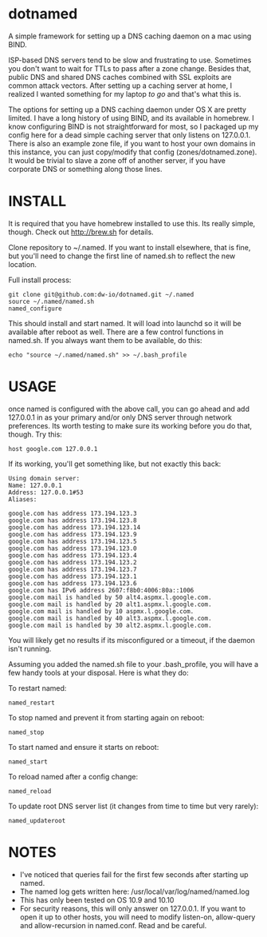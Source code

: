 # dotnamed
A simple framework for setting up a DNS caching daemon on a mac using BIND.

ISP-based DNS servers tend to be slow and frustrating to use.  Sometimes you don't want to wait for TTLs to pass after a zone change.  Besides that, public DNS and shared DNS caches combined with SSL exploits are common attack vectors.  After setting up a caching server at home, I realized I wanted something for my laptop _to go_ and that's what this is.

The options for setting up a DNS caching daemon under OS X are pretty limited.  I have a long history of using BIND, and its available in homebrew.  I know configuring BIND is not straightforward for most, so I packaged up my config here for a dead simple caching server that only listens on 127.0.0.1.  There is also an example zone file, if you want to host your own domains in this instance, you can just copy/modify that config (zones/dotnamed.zone).  It would be trivial to slave a zone off of another server, if you have corporate DNS or something along those lines.

INSTALL
===========

It is required that you have homebrew installed to use this.  Its really simple, though.  Check out http://brew.sh for details.

Clone repository to ~/.named.  If you want to install elsewhere, that is fine, but you'll need to change the first line of named.sh to reflect the new location.

Full install process:

```
git clone git@github.com:dw-io/dotnamed.git ~/.named
source ~/.named/named.sh
named_configure
```

This should install and start named.  It will load into launchd so it will be available after reboot as well.  There are a few control functions in named.sh.  If you always want them to be available, do this:

```
echo "source ~/.named/named.sh" >> ~/.bash_profile
```

USAGE
=====

once named is configured with the above call, you can go ahead and add 127.0.0.1 in as your primary and/or only DNS server through network preferences.  Its worth testing to make sure its working before you do that, though.  Try this:

```
host google.com 127.0.0.1
```

If its working, you'll get something like, but not exactly this back:

```
Using domain server:
Name: 127.0.0.1
Address: 127.0.0.1#53
Aliases: 

google.com has address 173.194.123.3
google.com has address 173.194.123.8
google.com has address 173.194.123.14
google.com has address 173.194.123.9
google.com has address 173.194.123.5
google.com has address 173.194.123.0
google.com has address 173.194.123.4
google.com has address 173.194.123.2
google.com has address 173.194.123.7
google.com has address 173.194.123.1
google.com has address 173.194.123.6
google.com has IPv6 address 2607:f8b0:4006:80a::1006
google.com mail is handled by 50 alt4.aspmx.l.google.com.
google.com mail is handled by 20 alt1.aspmx.l.google.com.
google.com mail is handled by 10 aspmx.l.google.com.
google.com mail is handled by 40 alt3.aspmx.l.google.com.
google.com mail is handled by 30 alt2.aspmx.l.google.com.
```

You will likely get no results if its misconfigured or a timeout, if the daemon isn't running.

Assuming you added the named.sh file to your .bash_profile, you will have a few handy tools at your disposal.  Here is what they do:

To restart named:

```
named_restart
```

To stop named and prevent it from starting again on reboot:

```
named_stop
```

To start named and ensure it starts on reboot:

```
named_start
```

To reload named after a config change:

```
named_reload
```

To update root DNS server list (it changes from time to time but very rarely):

```
named_updateroot
```

NOTES
=====

- I've noticed that queries fail for the first few seconds after starting up named.
- The named log gets written here:  /usr/local/var/log/named/named.log
- This has only been tested on OS 10.9 and 10.10
- For security reasons, this will only answer on 127.0.0.1.  If you want to open it up to other hosts, you will need to modify listen-on, allow-query and allow-recursion in named.conf.  Read and be careful.